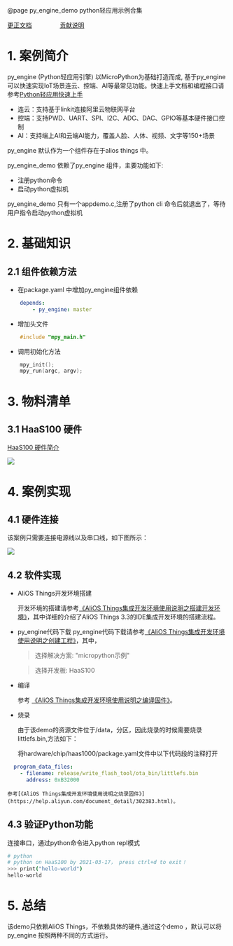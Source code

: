 @page py_engine_demo python轻应用示例合集

[更正文档](https://gitee.com/alios-things/py_engine_demo/edit/master/README.md) &emsp;&emsp;&emsp;&emsp; [贡献说明](https://help.aliyun.com/document_detail/302301.html)

# 1. 案例简介

py_engine (Python轻应用引擎) 以MicroPython为基础打造而成, 基于py_engine可以快速实现IoT场景连云、控端、AI等最常见功能。快速上手文档和编程接口请参考[Python轻应用快速上手](https://g.alicdn.com/HaaSAI/PythonDoc/quickstart/index.html)
* 连云：支持基于linkit连接阿里云物联网平台
* 控端：支持PWD、UART、SPI、I2C、ADC、DAC、GPIO等基本硬件接口控制
* AI：支持端上AI和云端AI能力，覆盖人脸、人体、视频、文字等150+场景

py_engine 默认作为一个组件存在于alios things 中。

py_engine_demo 依赖了py_engine 组件，主要功能如下:

* 注册python命令
* 启动python虚拟机

py_engine_demo 只有一个appdemo.c,注册了python cli 命令后就退出了，等待用户指令启动python虚拟机

# 2. 基础知识
## 2.1 组件依赖方法
* 在package.yaml 中增加py_engine组件依赖
```yaml
    depends:
        - py_engine: master
```
* 增加头文件
```c
    #include "mpy_main.h"
```

* 调用初始化方法
```c
    mpy_init();
    mpy_run(argc, argv);
```



# 3. 物料清单

## 3.1 HaaS100 硬件

[HaaS100 硬件简介](https://help.aliyun.com/document_detail/184426.html)

<img src="https://img.alicdn.com/imgextra/i4/O1CN01XxD6Xo217CB3FZnEU_!!6000000006937-2-tps-746-497.png" style="max-width:800px;" />

# 4. 案例实现

## 4.1 硬件连接
该案例只需要连接电源线以及串口线，如下图所示：

<img src="https://img.alicdn.com/imgextra/i2/O1CN01S9jkJw1dihpqURQH4_!!6000000003770-0-tps-1280-960.jpg" style="max-width:800px;" />

## 4.2 软件实现



* AliOS Things开发环境搭建

    开发环境的搭建请参考[《AliOS Things集成开发环境使用说明之搭建开发环境》](https://help.aliyun.com/document_detail/302378.html)，其中详细的介绍了AliOS Things 3.3的IDE集成开发环境的搭建流程。


* py_engine代码下载
    py_engine代码下载请参考[《AliOS Things集成开发环境使用说明之创建工程》](https://help.aliyun.com/document_detail/302379.html)，其中，
    > 选择解决方案: "micropython示例"

    > 选择开发板: HaaS100


*  编译

    参考 [《AliOS Things集成开发环境使用说明之编译固件》](https://help.aliyun.com/document_detail/302384.html)。


* 烧录

    由于该demo的资源文件位于/data，分区，因此烧录的时候需要烧录littlefs.bin,方法如下：

    将hardware/chip/haas1000/package.yaml文件中以下代码段的注释打开

```yaml
  program_data_files:
    - filename: release/write_flash_tool/ota_bin/littlefs.bin
      address: 0xB32000
```

    参考[《AliOS Things集成开发环境使用说明之烧录固件》](https://help.aliyun.com/document_detail/302383.html)。

## 4.3 验证Python功能

连接串口，通过python命令进入python repl模式
```sh
# python
# python on HaaS100 by 2021-03-17， press ctrl+d to exit！
>>> print("hello-world")
hello-world
```

# 5. 总结

该demo只依赖AliOS Things，不依赖具体的硬件,通过这个demo ，默认可以将py_engine 按照两种不同的方式运行。


